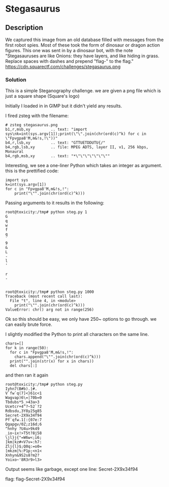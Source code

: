 # Stegasaurus

## Description
We captured this image from an old database filled with messages from the first robot spies. Most of these took the form of dinosaur or dragon action figures. This one was sent in by a dinosaur bot, with the note "Stegasauruses are like Onions: they have layers, and like hiding in grass. Replace spaces with dashes and prepend "flag-" to the flag."
https://cdn.squarectf.com/challenges/stegasaurus.png

### Solution

This is a simple Steganography challenge. we are given a png file which is just a square shape (Square's logo)

Initially I loaded in in GIMP but it didn't yield any results.

I fired zsteg with the filename:

```
# zsteg stegasaurus.png 
b1,r,msb,xy         .. text: "import sys\nk=int(sys.argv[1]);print(\"\".join(chr(ord(c)^k) for c in \"Fpvgpa8'M,m&!s,!\"))"
b4,r,lsb,xy         .. text: "GTTUETDDUTU{/"
b4,rgb,lsb,xy       .. file: MPEG ADTS, layer II, v1, 256 kbps, Monaural
b4,rgb,msb,xy       .. text: "*\"\"\"\"\"\"\""
```

Interesting, we see a one-liner Python which takes an integer as argument. this is the prettified code:

```
import sys
k=int(sys.argv[1])
for c in "Fpvgpa8'M,m&!s,!":
    print("\"".join(chr(ord(c)^k)))
```

Passing arguments to it results in the following:

```
root@toxicity:/tmp# python steg.py 1
G
q
w
f
q
`
9
&
L
-
l
'
 
r
-


root@toxicity:/tmp# python steg.py 1000
Traceback (most recent call last):
  File "t", line 4, in <module>
    print("\"".join(chr(ord(c)^k)))
ValueError: chr() arg not in range(256)

```
Ok so this should be easy, we only have 250~ options to go through. we can easily brute force.

I slightly modified the Python to print all characters on the same line.

```
chars=[]
for k in range(50):
  for c in "Fpvgpa8'M,m&!s,!":
    chars.append("\"".join(chr(ord(c)^k)))
  print("".join(str(x) for x in chars))
  del chars[:]
```

and then ran it again

```
root@toxicity:/tmp# python steg.py
Iyhn7(B#b).|#.
V`fw`q(7]<}61c<1
Wagvap)6\=|70b=0
Tbdubs*5_>43a>3
Ucetcr+4^?~52`?2
Rdbsdu,3Y8y25g85
Secret-2X9x34f94
Pf`qfw.1[:{07e:7
Qgapgv/0Z;z16d;6
^hnhy ?U4u>9k49
_io~ix!>T5t?8j58
\jl}j{"=W6w<;i6;
]km|kz#<V7v=:h7:
Zlj{l}$;Q0q:=o0=
[mkzm|%:P1p;<n1<
Xnhyn&9S2s8?m2?
Yoixo~'8R3r9>l3>

```

Output seems like garbage, except one line: Secret-2X9x34f94

flag: flag-Secret-2X9x34f94
